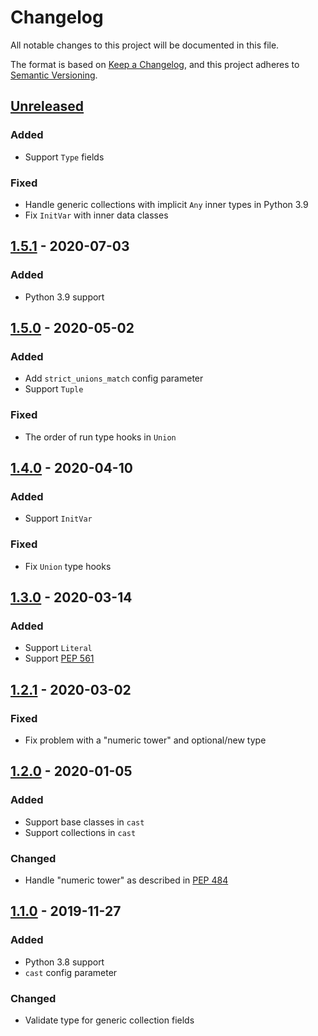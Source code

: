 # Changelog

All notable changes to this project will be documented in this file.

The format is based on [Keep a Changelog](https://keepachangelog.com/en/1.0.0/),
and this project adheres to [Semantic Versioning](https://semver.org/spec/v2.0.0.html).

## [Unreleased]

### Added

- Support `Type` fields

### Fixed

- Handle generic collections with implicit `Any` inner types in Python 3.9
- Fix `InitVar` with inner data classes

## [1.5.1] - 2020-07-03

### Added

- Python 3.9 support

## [1.5.0] - 2020-05-02

### Added

- Add `strict_unions_match` config parameter
- Support `Tuple`

### Fixed

- The order of run type hooks in `Union`  

## [1.4.0] - 2020-04-10

### Added

- Support `InitVar`

### Fixed 

- Fix `Union` type hooks

## [1.3.0] - 2020-03-14

### Added

- Support `Literal`
- Support [PEP 561](https://www.python.org/dev/peps/pep-0561/)

## [1.2.1] - 2020-03-02

### Fixed

- Fix problem with a "numeric tower" and optional/new type

## [1.2.0] - 2020-01-05

### Added

- Support base classes in `cast`
- Support collections in `cast`

### Changed

- Handle "numeric tower" as described in [PEP 484](https://www.python.org/dev/peps/pep-0484/#the-numeric-tower)

## [1.1.0] - 2019-11-27

### Added

- Python 3.8 support
- `cast` config parameter

### Changed

- Validate type for generic collection fields

[Unreleased]: https://github.com/konradhalas/dacite/compare/v1.5.1...HEAD
[1.5.1]: https://github.com/konradhalas/dacite/compare/v1.5.0...v1.5.1
[1.5.0]: https://github.com/konradhalas/dacite/compare/v1.4.0...v1.5.0
[1.4.0]: https://github.com/konradhalas/dacite/compare/v1.3.0...v1.4.0
[1.3.0]: https://github.com/konradhalas/dacite/compare/v1.2.1...v1.3.0
[1.2.1]: https://github.com/konradhalas/dacite/compare/v1.2.0...v1.2.1
[1.2.0]: https://github.com/konradhalas/dacite/compare/v1.1.0...v1.2.0
[1.1.0]: https://github.com/konradhalas/dacite/compare/v1.0.2...v1.1.0
